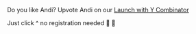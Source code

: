 Do you like Andi? Upvote Andi on our [Launch with Y Combinator](https://www.ycombinator.com/launches/JC8-andi-making-search-fun-factual-and-interesting)

Just click ^ no registration needed 🙏 🤗
